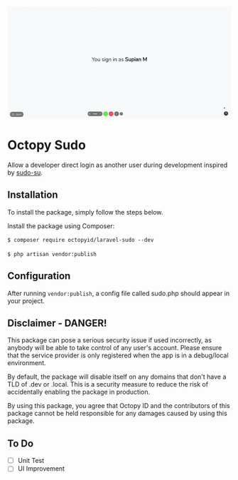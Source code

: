 ![Demonstration](demo.gif)

# Octopy Sudo
Allow a developer direct login as another user during development inspired by [sudo-su](https://github.com/viacreative/sudo-su).
## Installation
To install the package, simply follow the steps below.

Install the package using Composer:

```
$ composer require octopyid/laravel-sudo --dev

$ php artisan vendor:publish
```

## Configuration
After running `vendor:publish`, a config file called sudo.php should appear in your project.

## Disclaimer - DANGER!
This package can pose a serious security issue if used incorrectly, as anybody will be able to take control of any user's account. Please ensure that the service provider is only registered when the app is in a debug/local environment.

By default, the package will disable itself on any domains that don't have a TLD of .dev or .local. This is a security measure to reduce the risk of accidentally enabling the package in production.

By using this package, you agree that Octopy ID and the contributors of this package cannot be held responsible for any damages caused by using this package.

## To Do
- [ ] Unit Test
- [ ] UI Improvement
